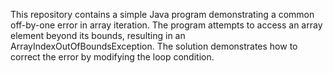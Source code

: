 This repository contains a simple Java program demonstrating a common off-by-one error in array iteration. The program attempts to access an array element beyond its bounds, resulting in an ArrayIndexOutOfBoundsException. The solution demonstrates how to correct the error by modifying the loop condition.